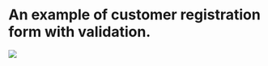 # An example of customer registration form with validation.

<a href="https://github.com/evgeniya-osmakova/registrationForm/actions"><img src="https://github.com/evgeniya-osmakova/fregistrationForm/workflows/Node%20CI/badge.svg" /></a>
